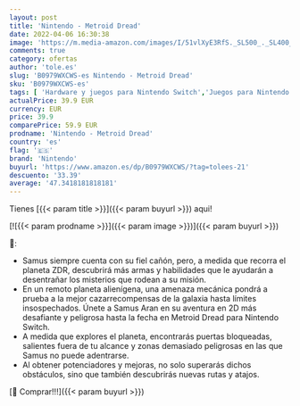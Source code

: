```yaml
---
layout: post
title: 'Nintendo - Metroid Dread'
date: 2022-04-06 16:30:38
image: 'https://m.media-amazon.com/images/I/51vlXyE3RfS._SL500_._SL400_.jpg'
comments: true
category: ofertas
author: 'tole.es'
slug: 'B0979WXCWS-es Nintendo - Metroid Dread'
sku: 'B0979WXCWS-es'
tags: [ 'Hardware y juegos para Nintendo Switch','Juegos para Nintendo Switch','Videojuegos','nintendo', ]
actualPrice: 39.9 EUR
currency: EUR
price: 39.9
comparePrice: 59.9 EUR
prodname: 'Nintendo - Metroid Dread'
country: 'es'
flag: '🇪🇸'
brand: 'Nintendo'
buyurl: 'https://www.amazon.es/dp/B0979WXCWS/?tag=tolees-21'
descuento: '33.39'
average: '47.3418181818181'
---
```


Tienes [{{< param title >}}]({{< param buyurl >}}) aqui!

[![{{< param prodname >}}]({{< param image >}})]({{< param buyurl >}})

🔎:

- Samus siempre cuenta con su fiel cañón, pero, a medida que recorra el planeta ZDR, descubrirá más armas y habilidades que le ayudarán a desentrañar los misterios que rodean a su misión.
- En un remoto planeta alienígena, una amenaza mecánica pondrá a prueba a la mejor cazarrecompensas de la galaxia hasta límites insospechados. Únete a Samus Aran en su aventura en 2D más desafiante y peligrosa hasta la fecha en Metroid Dread para Nintendo Switch.
- A medida que explores el planeta, encontrarás puertas bloqueadas, salientes fuera de tu alcance y zonas demasiado peligrosas en las que Samus no puede adentrarse.
- Al obtener potenciadores y mejoras, no solo superarás dichos obstáculos, sino que también descubrirás nuevas rutas y atajos.

[🛒 Comprar!!!]({{< param buyurl >}})
